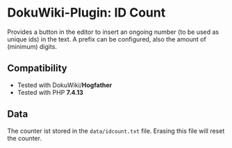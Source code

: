 # DokuWiki-Plugin: ID Count

Provides a button in the editor to insert an ongoing number (to be used as unique ids) in the text. A prefix can be configured, also the amount of (minimum) digits.

## Compatibility

* Tested with DokuWiki/**Hogfather**
* Tested with PHP **7.4.13**

## Data

The counter ist stored in the ``data/idcount.txt`` file. Erasing this file will reset the counter.
